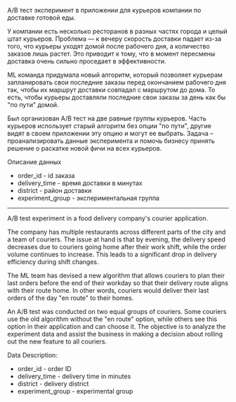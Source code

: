A/B тест эксперимент в приложении для курьеров компании по доставке готовой еды.

У компании есть несколько ресторанов в разных частях города и целый штат курьеров. Проблема — к вечеру скорость доставки падает из-за того, что курьеры уходят домой после рабочего дня, а количество заказов лишь растет. Это приводит к тому, что в момент пересмены доставка очень сильно проседает в эффективности. 

ML команда придумала новый алгоритм, который позволяет курьерам запланировать свои последние заказы перед окончанием рабочего дня так, чтобы их маршрут доставки совпадал с маршрутом до дома. То есть, чтобы курьеры доставляли последние свои заказы за день как бы "по пути" домой. 

Был организован A/B тест на две равные группы курьеров. Часть курьеров использует старый алгоритм без опции "по пути", другие видят в своем приложении эту опцию и могут ее выбрать. Задача – проанализировать данные эксперимента и помочь бизнесу принять решение о раскатке новой фичи на всех курьеров.

Описание данных

* order_id - id заказа
* delivery_time - время доставки в минутах
* district - район доставки
* experiment_group - экспериментальная группа


---

A/B test experiment in a food delivery company's courier application.

The company has multiple restaurants across different parts of the city and a team of couriers. The issue at hand is that by evening, the delivery speed decreases due to couriers going home after their work shift, while the order volume continues to increase. This leads to a significant drop in delivery efficiency during shift changes.

The ML team has devised a new algorithm that allows couriers to plan their last orders before the end of their workday so that their delivery route aligns with their route home. In other words, couriers would deliver their last orders of the day "en route" to their homes.

An A/B test was conducted on two equal groups of couriers. Some couriers use the old algorithm without the "en route" option, while others see this option in their application and can choose it. The objective is to analyze the experiment data and assist the business in making a decision about rolling out the new feature to all couriers.

Data Description:

* order_id - order ID
* delivery_time - delivery time in minutes
* district - delivery district
* experiment_group - experimental group
